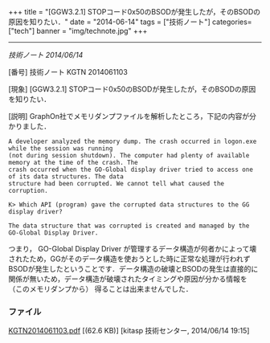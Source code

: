 +++
title = "[GGW3.2.1] STOPコード0x50のBSODが発生したが，そのBSODの原因を知りたい．"
date = "2014-06-14"
tags = ["技術ノート"]
categories=["tech"]
banner = "img/technote.jpg"
+++


-------------------------------------------------------------------------

*技術ノート
2014/06/14*


[番号]
技術ノート KGTN 2014061103

[現象]
[GGW3.2.1]
STOPコード0x50のBSODが発生したが，そのBSODの原因を知りたい．

[説明]
GraphOn社でメモリダンプファイルを解析したところ，下記の内容が分かりました．

    A developer analyzed the memory dump. The crash occurred in logon.exe while the session was running
    (not during session shutdown). The computer had plenty of available memory at the time of the crash. The
    crash occurred when the GO-Global display driver tried to access one of its data structures. The data
    structure had been corrupted. We cannot tell what caused the corruption.

    K> Which API (program) gave the corrupted data structures to the GG display driver?

    The data structure that was corrupted is created and managed by the GO-Global Display Driver.

つまり， GO-Global Display Driver
が管理するデータ構造が何者かによって壊されたため，GGがそのデータ構造を使おうとした時に正常な処理が行われずBSODが発生したということです．データ構造の破壊とBSODの発生は直接的に関係が無いため，データ構造が破壊されたタイミングや原因が分かる情報を
（このメモリダンプから） 得ることは出来ませんでした．


### ファイル





[KGTN2014061103.pdf](http://techreport.kitasp.net/attachments/download/1682/KGTN2014061103.pdf)
 [(62.6 KB)] [kitasp 技術センター, 2014/06/14
19:15]
